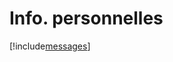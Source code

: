 # Info. personnelles

[!include[messages](infopersonnelles.messages.autogen.md)]











































































































































